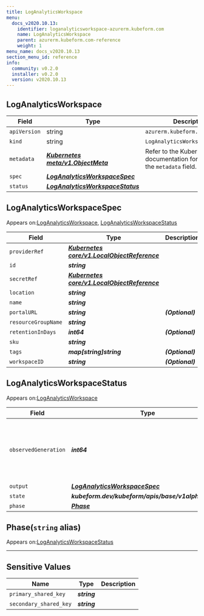 ```yaml
---
title: LogAnalyticsWorkspace
menu:
  docs_v2020.10.13:
    identifier: loganalyticsworkspace-azurerm.kubeform.com
    name: LogAnalyticsWorkspace
    parent: azurerm.kubeform.com-reference
    weight: 1
menu_name: docs_v2020.10.13
section_menu_id: reference
info:
  community: v0.2.0
  installer: v0.2.0
  version: v2020.10.13
---
```


## LogAnalyticsWorkspace
| Field | Type | Description |
| ------ | ----- | ----------- |
| `apiVersion` | string | `azurerm.kubeform.com/v1alpha1` |
|    `kind` | string | `LogAnalyticsWorkspace` |
| `metadata` | ***[Kubernetes meta/v1.ObjectMeta](https://kubernetes.io/docs/reference/generated/kubernetes-api/v1.13/#objectmeta-v1-meta)***|Refer to the Kubernetes API documentation for the fields of the `metadata` field.|
| `spec` | ***[LogAnalyticsWorkspaceSpec](#loganalyticsworkspacespec)***||
| `status` | ***[LogAnalyticsWorkspaceStatus](#loganalyticsworkspacestatus)***||
## LogAnalyticsWorkspaceSpec

Appears on:[LogAnalyticsWorkspace](#loganalyticsworkspace), [LogAnalyticsWorkspaceStatus](#loganalyticsworkspacestatus)

| Field | Type | Description |
| ------ | ----- | ----------- |
| `providerRef` | ***[Kubernetes core/v1.LocalObjectReference](https://kubernetes.io/docs/reference/generated/kubernetes-api/v1.13/#localobjectreference-v1-core)***||
| `id` | ***string***||
| `secretRef` | ***[Kubernetes core/v1.LocalObjectReference](https://kubernetes.io/docs/reference/generated/kubernetes-api/v1.13/#localobjectreference-v1-core)***||
| `location` | ***string***||
| `name` | ***string***||
| `portalURL` | ***string***| ***(Optional)*** |
| `resourceGroupName` | ***string***||
| `retentionInDays` | ***int64***| ***(Optional)*** |
| `sku` | ***string***||
| `tags` | ***map[string]string***| ***(Optional)*** |
| `workspaceID` | ***string***| ***(Optional)*** |
## LogAnalyticsWorkspaceStatus

Appears on:[LogAnalyticsWorkspace](#loganalyticsworkspace)

| Field | Type | Description |
| ------ | ----- | ----------- |
| `observedGeneration` | ***int64***| ***(Optional)*** Resource generation, which is updated on mutation by the API Server.|
| `output` | ***[LogAnalyticsWorkspaceSpec](#loganalyticsworkspacespec)***| ***(Optional)*** |
| `state` | ***kubeform.dev/kubeform/apis/base/v1alpha1.State***| ***(Optional)*** |
| `phase` | ***[Phase](#phase)***| ***(Optional)*** |
## Phase(`string` alias)

Appears on:[LogAnalyticsWorkspaceStatus](#loganalyticsworkspacestatus)

---
## Sensitive Values
| Name | Type | Description |
|------|------|-------------|
| `primary_shared_key` | ***string*** ||
| `secondary_shared_key` | ***string*** ||
